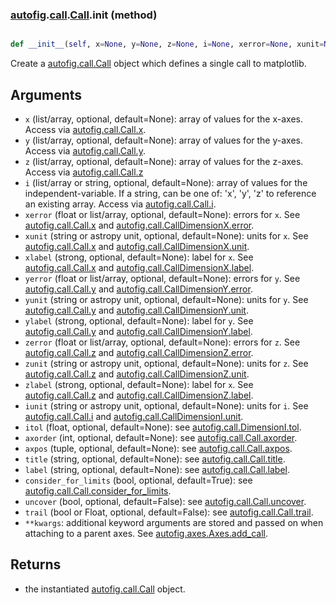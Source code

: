 ### [autofig](autofig.md).[call](autofig.call.md).[Call](autofig.call.Call.md).__init__ (method)


```py

def __init__(self, x=None, y=None, z=None, i=None, xerror=None, xunit=None, xlabel=None, yerror=None, yunit=None, ylabel=None, zerror=None, zunit=None, zlabel=None, iunit=None, itol=0.0, axorder=None, axpos=None, title=None, label=None, consider_for_limits=True, uncover=False, trail=False, **kwargs)

```



Create a [autofig.call.Call](autofig.call.Call.md) object which defines a single call to
matplotlib.

Arguments
-------------
* `x` (list/array, optional, default=None): array of values for the x-axes.
    Access via [autofig.call.Call.x](autofig.call.Call.x.md).
* `y` (list/array, optional, default=None): array of values for the y-axes.
    Access via [autofig.call.Call.y](autofig.call.Call.y.md).
* `z` (list/array, optional, default=None): array of values for the z-axes.
    Access via [autofig.call.Call.z](autofig.call.Call.z.md)
* `i` (list/array or string, optional, default=None): array of values for
    the independent-variable.  If a string, can be one of: 'x', 'y', 'z'
    to reference an existing array.  Access via [autofig.call.Call.i](autofig.call.Call.i.md).
* `xerror` (float or list/array, optional, default=None): errors for `x`.
    See [autofig.call.Call.x](autofig.call.Call.x.md) and [autofig.call.CallDimensionX.error](autofig.call.CallDimensionX.error.md).
* `xunit` (string or astropy unit, optional, default=None): units for `x`.
    See [autofig.call.Call.x](autofig.call.Call.x.md) and [autofig.call.CallDimensionX.unit](autofig.call.CallDimensionX.unit.md).
* `xlabel` (strong, optional, default=None): label for `x`.
    See [autofig.call.Call.x](autofig.call.Call.x.md) and [autofig.call.CallDimensionX.label](autofig.call.CallDimensionX.label.md).
* `yerror` (float or list/array, optional, default=None): errors for `y`.
    See [autofig.call.Call.y](autofig.call.Call.y.md) and [autofig.call.CallDimensionY.error](autofig.call.CallDimensionY.error.md).
* `yunit` (string or astropy unit, optional, default=None): units for `y`.
    See [autofig.call.Call.y](autofig.call.Call.y.md) and [autofig.call.CallDimensionY.unit](autofig.call.CallDimensionY.unit.md).
* `ylabel` (strong, optional, default=None): label for `y`.
    See [autofig.call.Call.y](autofig.call.Call.y.md) and [autofig.call.CallDimensionY.label](autofig.call.CallDimensionY.label.md).
* `zerror` (float or list/array, optional, default=None): errors for `z`.
    See [autofig.call.Call.z](autofig.call.Call.z.md) and [autofig.call.CallDimensionZ.error](autofig.call.CallDimensionZ.error.md).
* `zunit` (string or astropy unit, optional, default=None): units for `z`.
    See [autofig.call.Call.z](autofig.call.Call.z.md) and [autofig.call.CallDimensionZ.unit](autofig.call.CallDimensionZ.unit.md).
* `zlabel` (strong, optional, default=None): label for `x`.
    See [autofig.call.Call.z](autofig.call.Call.z.md) and [autofig.call.CallDimensionZ.label](autofig.call.CallDimensionZ.label.md).
* `iunit` (string or astropy unit, optional, default=None): units for `i`.
    See [autofig.call.Call.i](autofig.call.Call.i.md) and [autofig.call.CallDimensionI.unit](autofig.call.CallDimensionI.unit.md).
* `itol` (float, optional, default=None): see [autofig.call.DimensionI.tol](autofig.call.DimensionI.tol.md).
* `axorder` (int, optional, default=None): see [autofig.call.Call.axorder](autofig.call.Call.axorder.md).
* `axpos` (tuple, optional, default=None): see [autofig.call.Call.axpos](autofig.call.Call.axpos.md).
* `title` (string, optional, default=None): see [autofig.call.Call.title](autofig.call.Call.title.md).
* `label` (string, optional, default=None): see [autofig.call.Call.label](autofig.call.Call.label.md).
* `consider_for_limits` (bool, optional, default=True): see
    [autofig.call.Call.consider_for_limits](autofig.call.Call.consider_for_limits.md).
* `uncover` (bool, optional, default=False): see [autofig.call.Call.uncover](autofig.call.Call.uncover.md).
* `trail` (bool or Float, optional, default=False): see
    [autofig.call.Call.trail](autofig.call.Call.trail.md).
* `**kwargs`: additional keyword arguments are stored and passed on when
    attaching to a parent axes.  See [autofig.axes.Axes.add_call](autofig.axes.Axes.add_call.md).

Returns
---------
* the instantiated [autofig.call.Call](autofig.call.Call.md) object.

